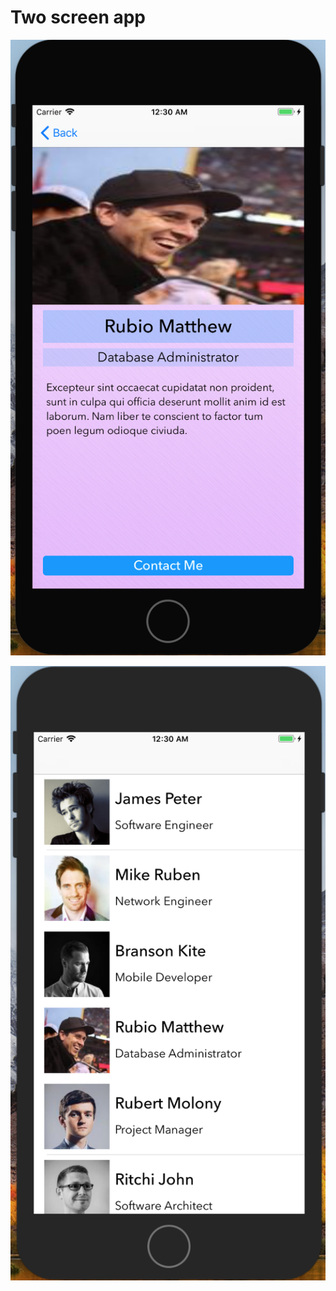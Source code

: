 # Two screen app


![Alt text](https://github.com/sujanth21/ios-projects/blob/master/Project%203%20-%20TableViewApp/Screenshots/Detail%20view.png?raw=true?raw=true "Project 3 - Table View App")

![Alt text](https://github.com/sujanth21/ios-projects/blob/master/Project%203%20-%20TableViewApp/Screenshots/Table%20view.png?raw=true?raw=true "Project 3 - Table View App")
